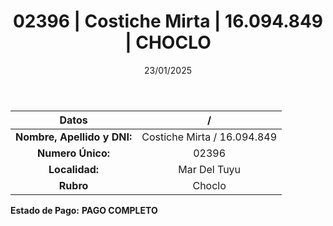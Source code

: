 ﻿---
title: 02396 | Costiche Mirta | 16.094.849 | CHOCLO
date: 23/01/2025
draft: false
tags: ['mar-del-tuyu', 'titular', 'choclo']
---

|          **Datos**          |  /  |
|:---------------------------:|:---:|
| **Nombre, Apellido y DNI:** | Costiche Mirta / 16.094.849 |
|      **Numero Único:**      | 02396 |
|        **Localidad:**       | Mar Del Tuyu |
|          **Rubro**          | Choclo |

**Estado de Pago:** **PAGO COMPLETO**

